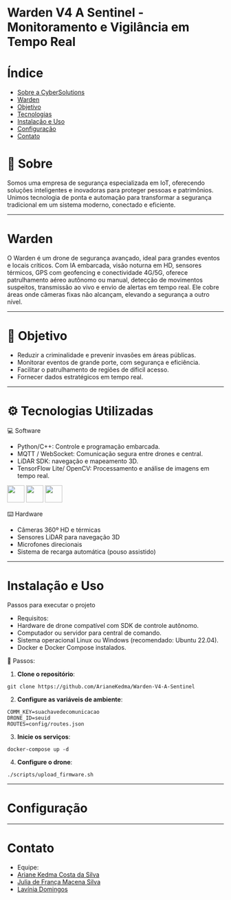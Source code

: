 # Warden V4 A Sentinel -  Monitoramento e Vigilância em Tempo Real

# Índice

- [Sobre a CyberSolutions](#sobre)
- [Warden](#warden)
- [Objetivo](#objetivo)
- [Tecnologias](#tecnologiasUtilizadas)
- [Instalação e Uso](#InstalaçãoeUso)
- [Configuração](#configuração)
- [Contato](#contato)

# 📩 Sobre 

Somos uma empresa de segurança especializada em IoT, oferecendo soluções inteligentes e inovadoras para proteger pessoas e patrimônios. 
Unimos tecnologia de ponta e automação para transformar a segurança tradicional em um sistema moderno, conectado e eficiente.

---

# Warden 

O Warden é um drone de segurança avançado, ideal para grandes eventos e locais críticos. Com IA embarcada, visão noturna em HD, sensores térmicos, GPS com geofencing e conectividade 4G/5G, 
oferece patrulhamento aéreo autônomo ou manual, detecção de movimentos suspeitos, transmissão ao vivo e envio de alertas em tempo real. 
Ele cobre áreas onde câmeras fixas não alcançam, elevando a segurança a outro nível.

---

# 🎯 Objetivo

- Reduzir a criminalidade e prevenir invasões em áreas públicas.
- Monitorar eventos de grande porte, com segurança e eficiência.
- Facilitar o patrulhamento de regiões de díficil acesso.
- Fornecer dados estratégicos em tempo real.

---

# ⚙️ Tecnologias Utilizadas

💻 Software
- Python/C++: Controle e programação embarcada.
- MQTT / WebSocket: Comunicação segura entre drones e central.
- LiDAR SDK: navegação e mapeamento 3D.
- TensorFlow Lite/ OpenCV: Processamento e análise de imagens em tempo real.

<p align="left">
  <img src="https://cdn.jsdelivr.net/gh/devicons/devicon/icons/python/python-original.svg" width="40" />
  <img src="https://cdn.jsdelivr.net/gh/devicons/devicon/icons/cplusplus/cplusplus-original.svg" width="40" />
  <img src="https://cdn.jsdelivr.net/gh/devicons/devicon/icons/tensorflow/tensorflow-original.svg" width="40" />
</p>

⌨️ Hardware
- Câmeras 360º HD e térmicas
- Sensores LiDAR para navegação 3D
- Microfones direcionais
- Sistema de recarga automática (pouso assistido)

---

# Instalação e Uso

Passos para executar o projeto

- Requisitos:
- Hardware de drone compatível com SDK de controle autônomo.
- Computador ou servidor para central de comando.
- Sistema operacional Linux ou Windows (recomendado: Ubuntu 22.04).
- Docker e Docker Compose instalados.

👣 Passos:

1. **Clone o repositório**:
 
```
git clone https://github.com/ArianeKedma/Warden-V4-A-Sentinel
```

2. **Configure as variáveis de ambiente**:

```
COMM_KEY=suachavedecomunicacao
DRONE_ID=seuid
ROUTES=config/routes.json
```

3. **Inicie os serviços**:

```
docker-compose up -d
```

4. **Configure o drone**:

```
./scripts/upload_firmware.sh
```

---

# Configuração

---

# Contato

- Equipe:
- [Ariane Kedma Costa da Silva](https://github.com/ArianeKedma)
- [Julia de França Macena Silva](https://github.com/Macenaaa)
- [Lavínia Domingos](https://github.com/laviDomingos)
